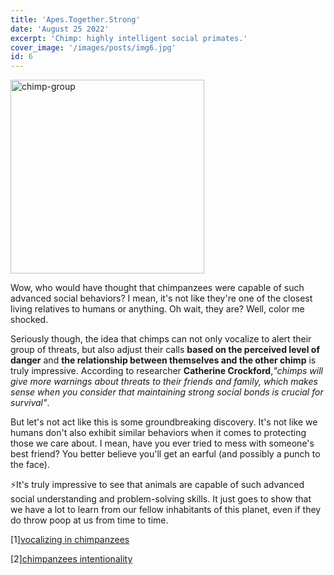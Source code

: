 ```yaml
---
title: 'Apes.Together.Strong'
date: 'August 25 2022'
excerpt: 'Chimp: highly intelligent social primates.'
cover_image: '/images/posts/img6.jpg'
id: 6
---
```


<img src='/images/posts/img6.jpg' width='310' alt='chimp-group' />

Wow, who would have thought that chimpanzees were capable of such advanced social behaviors? I mean, it's not like they're one of the closest living relatives to humans or anything. Oh wait, they are? Well, color me shocked.

Seriously though, the idea that chimps can not only vocalize to alert their group of threats, but also adjust their calls **based on the perceived level of danger** and **the relationship between themselves and the other chimp** is truly impressive.
According to researcher **Catherine Crockford**,_"chimps will give more warnings about threats to their friends and family, which makes sense when you consider that maintaining strong social bonds is crucial for survival"_.

But let's not act like this is some groundbreaking discovery. It's not like we humans don't also exhibit similar behaviors when it comes to protecting those we care about. I mean, have you ever tried to mess with someone's best friend? You better believe you'll get an earful (and possibly a punch to the face).

⚡It's truly impressive to see that animals are capable of such advanced social understanding and problem-solving skills. It just goes to show that we have a lot to learn from our fellow inhabitants of this planet, even if they do throw poop at us from time to time.

[1][vocalizing in chimpanzees](https://www.science.org/doi/10.1126/sciadv.1701742)

[2][chimpanzees intentionality](https://journals.plos.org/plosone/article?id=10.1371/journal.pone.0076674)
